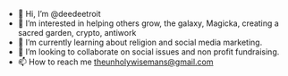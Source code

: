 - 👋 Hi, I’m @deedeetroit
- 👀 I’m interested in helping others grow, the galaxy, Magicka, creating a sacred garden, crypto, antiwork
- 🌱 I’m currently learning about religion and social media marketing.
- 💞️ I’m looking to collaborate on social issues and non profit fundraising.
- 📫 How to reach me theunholywisemans@gmail.com

<!---
deedeetroit/deedeetroit is a ✨ special ✨ repository because its `README.md` (this file) appears on your GitHub profile.
You can click the Preview link to take a look at your changes.
--->

